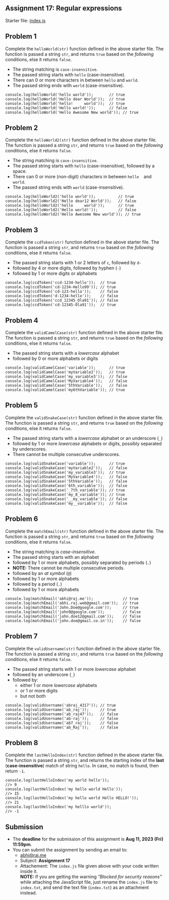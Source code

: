 ## Assignment 17: Regular expressions

Starter file: [index.js](./index.js)

## Problem 1

Complete the `helloWorld(str)` function defined in the above starter file. The function is passed a string `str`, and returns `true` based on the _following_ conditions, else it returns `false`.
- The string matching is `case-insensitive`.
- The passed string starts with `hello` (case-insensitive).
- There can 0 or more characters in between `hello` and `world`.
- The passed string ends with `world` (case-insensitive).

```
console.log(helloWorld('hello world'));       // true
console.log(helloWorld('Hello dear World'));  // true
console.log(helloWorld('hello!     world'));  // true
console.log(helloWorld('Hello world!'));      // false
console.log(helloWorld('Hello Awesome New world')); // true
```

## Problem 2

Complete the `helloWorld2(str)` function defined in the above starter file. The function is passed a string `str`, and returns `true` based on the _following_ conditions, else it returns `false`.
- The string matching is `case-insensitive`.
- The passed string starts with `hello` (case-insensitive), followed by a space.
- There can 0 or more (non-digit) characters in between `hello` ` ` and `world`.
- The passed string ends with `world` (case-insensitive).

```
console.log(helloWorld2('hello world'));          // true
console.log(helloWorld2('Hello dear12 World'));   // false
console.log(helloWorld2('hello     world'));      // true
console.log(helloWorld2('Hello world!'));         // false
console.log(helloWorld2('Hello Awesome New world')); // true
```

## Problem 3

Complete the `ccdToken(str)` function defined in the above starter file. The function is passed a string `str`, and returns `true` based on the _following_ conditions, else it returns `false`.
- The passed string starts with 1 or 2 letters of `c`, followed by `d-`
- followed by 4 or more digits, followed by hyphen (`-`)
- followed by 1 or more digits or alphabets

```
console.log(ccdToken('ccd-1234-hello'));  // true
console.log(ccdToken('cd-1234-Hello99')); // true
console.log(ccdToken('cd-123-hello'));    // false
console.log(ccdToken('d-1234-hello'));    // false
console.log(ccdToken('ccd_12345_Ola91')); // false
console.log(ccdToken('cd-12345-Ola91'));  // true
```

## Problem 4

Complete the `validCamelCase(str)` function defined in the above starter file. The function is passed a string `str`, and returns `true` based on the _following_ conditions, else it returns `false`.
- The passed string starts with a _lowercase_ alphabet
- followed by 0 or more alphabets or digits

```
console.log(validCamelCase('variable'));      // true
console.log(validCamelCase('myVariable2'));   // true
console.log(validCamelCase('my_variable3'));  // false
console.log(validCamelCase('MyVariable4'));   // false
console.log(validCamelCase('5thVariable'));   // false
console.log(validCamelCase('my6thVariable')); // true
```

## Problem 5

Complete the `validSnakeCase(str)` function defined in the above starter file. The function is passed a string `str`, and returns `true` based on the _following_ conditions, else it returns `false`.
- The passed string starts with a _lowercase_ alphabet or an underscore (`_`)
- followed by 1 or more _lowercase_ alphabets or digits, possibly separated by underscores.
- There cannot be multiple consecutive underscores.

```
console.log(validSnakeCase('variable'));      // true
console.log(validSnakeCase('myVariable2'));   // false
console.log(validSnakeCase('my_variable3'));  // true
console.log(validSnakeCase('MyVariable4'));   // false
console.log(validSnakeCase('5thVariable'));   // false
console.log(validSnakeCase('6th_variable'));  // false
console.log(validSnakeCase('_7th_variable')); // true
console.log(validSnakeCase('my_8_variable')); // true
console.log(validSnakeCase('__my_variable')); // false
console.log(validSnakeCase('my__variable'));  // false
```

## Problem 6

Complete the `matchEmail(str)` function defined in the above starter file. The function is passed a string `str`, and returns `true` based on the _following_ conditions, else it returns `false`.
- The string matching is _case-insensitive_.
- The passed string starts with an alphabet
- followed by 1 or more alphabets, possibly separated by periods (`.`)
- **NOTE:** There cannot be multiple consecutive periods.
- followed by an _at symbol_ (`@`)
- followed by 1 or more alphabets
- followed by a period (`.`)
- followed by 1 or more alphabets

```
console.log(matchEmail('abhi@raj.me'));             // true
console.log(matchEmail('abhi.raj.web@gmail.com'));  // true
console.log(matchEmail('John.Doe@google.com'));     // true
console.log(matchEmail('john9@google.com'));        // false
console.log(matchEmail('john.doe12@gmail.com'));    // false
console.log(matchEmail('john.doe@gmail.co.in'));    // false
```

## Problem 7

Complete the `validUsername(str)` function defined in the above starter file. The function is passed a string `str`, and returns `true` based on the _following_ conditions, else it returns `false`.
- The passed string starts with 1 or more _lowercase_ alphabet
- followed by an underscore (`_`)
- followed by: 
  - either 1 or more _lowercase_ alphabets
  - or 1 or more digits
  - but not both

```
console.log(validUsername('abraj_4317')); // true
console.log(validUsername('ab_raj'));     // true
console.log(validUsername('ab_raj47'));   // false
console.log(validUsername('ab-raj'));     // false
console.log(validUsername('ab7_raj'));    // false
console.log(validUsername('ab_Raj'));     // false
```

## Problem 8

Complete the `lastHelloIndex(str)` function defined in the above starter file. The function is passed a string `str`, and returns the starting index of the **last** (**case-insensitive**) match of string `hello`. In case, no match is found, then return `-1`.

```
console.log(lastHelloIndex('my world hello'));
//> 9
console.log(lastHelloIndex('my hello world Hello'));
//> 15
console.log(lastHelloIndex('my hello world Hello HELLO!'));
//> 21
console.log(lastHelloIndex('my helllo world'));
//> -1
```

## Submission
* The **deadline** for the submission of this assignment is **Aug 11, 2023 (Fri) 11:59pm**.
* You can submit the assignment by sending an email to:
  - [abhi@raj.me](mailto:abhi@raj.me)
  - Subject: **Assignment 17**
  - Attachement: The `index.js` file given above with your code written inside it.  
  **NOTE:** If you are getting the warning _"Blocked for security reasons"_ while attaching the JavaScript file, just rename the `index.js` file to `index.txt`, and send the text file (`index.txt`) as an attachment instead.
